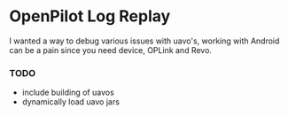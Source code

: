 # OpenPilot Log Replay

I wanted a way to debug various issues with uavo's, working with Android can be a pain since you need device, OPLink and Revo. 

### TODO
* include building of uavos
* dynamically load uavo jars
